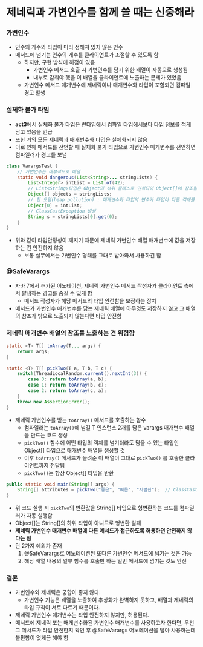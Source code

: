 # 제네릭과 가변인수를 함께 쓸 때는 신중해라
### 가변인수
* 인수의 개수와 타입이 미리 정해져 있지 않은 인수
* 메서드에 넘기는 인수의 개수를 클라이언트가 조절할 수 있도록 함
    * 하지만, 구현 방식에 허점이 있음
        * 가변인수 메서드 호출 시 가변인수를 담기 위한 배열이 자동으로 생성됨
        * 내부로 감춰야 했을 이 배열을 클라이언트에 노출하는 문제가 있었음
    * 가변인수 메서드 매개변수에 제네릭이나 매개변수화 타입이 포함되면 컴파일 경고 발생
### 실체화 불가 타입
* **act3**에서 실체화 불가 타입은 런타임에서 컴파일 타임에서보다 타입 정보를 적게 담고 있음을 언급
* 또한 거의 모든 제네릭과 매개변수화 타입은 실체화되지 않음
* 이로 인해 메서드를 선언할 때 실체화 불가 타입으로 가변인수 매개변수를 선언하면 컴파일러가 경고를 보냄
```java
class VarargsTest {
    // 가변인수는 내부적으로 배열
    static void dangerous(List<String>... stringLists) {
        List<Integer> intList = List.of(42);
        // List<String>타입은 Object의 하위 클래스로 인식되어 Object[]에 참조될 수 있음
        Object[] objects = stringLists;
        // 힙 오염(heap pollution) : 매개변수화 타입의 변수가 타입이 다른 객체를 참조하면 힙 오염이 발생
        Object[0] = intList;
        // ClassCastException 발생
        String s = stringLists[0].get(0);
    }
}
```
* 위와 같이 타입안정성이 깨지기 때문에 제네릭 가변인수 배열 매개변수에 값을 저장하는 건 안전하지 않음
    * 보통 실무에서는 가변인수 형태를 그대로 받아와서 사용하긴 함
### @SafeVarargs
* 자바 7에서 추가된 어노테이션, 제네릭 가변인수 메서드 작성자가 클라이언트 측에서 발생하는 경고를 숨길 수 있게 함
    * 메서드 작성자가 해당 메서드의 타입 안전함을 보장하는 장치
* 메서드가 가변인수 매개변수를 담는 제네릭 배열에 아무것도 저장하지 않고 그 배열의 참조가 밖으로 노출되지 않는다면 타입 안전함
### 제네릭 매개변수 배열의 참조를 노출하는 건 위험함
```java
static <T> T[] toArray(T... args) {
    return args;
}
```
```java
static <T> T[] pickTwo(T a, T b, T c) {
    switch(ThreadLocalRandom.current().nextInt(3)) {
        case 0: return toArray(a, b);
        case 1: return toArray(b, c);
        case 2: return toArray(c, a);
    }
    throw new AssertionError();
}
```
* 제네릭 가변인수를 받는 `toArray()` 메서드를 호출하는 함수
    * 컴파일러는 `toArray()`에 넘길 T 인스턴스 2개를 담은 varargs 매개변수 배열을 만드는 코드 생성
    * `pickTwo()` 함수에 어떤 타입의 객체를 넘기더라도 담을 수 있는 타입인 Object[] 타입으로 매개변수 배열을 생성할 것
    * 이후 `toArray()` 메서드가 돌려준 이 배열이 그대로 `pickTwo()` 를 호출한 클라이언트까지 전달됨
    * `pickTwo()`는 항상 Object[] 타입을 반환
```java
public static void main(String[] args) {
    String[] attributes = pickTwo("좋은", "빠른", "저렴한");  // ClassCastException
}
```
* 위 코드 실행 시 `pickTwo`의 반환값을 String[] 타입으로 형변환하는 코드를 컴파일러가 자동 실행함
* Object[]는 String[]의 하위 타입이 아니므로 형변환 실패
* **제네릭 가변인수 매개변수 배열에 다른 메서드가 접근하도록 허용하면 안전하지 않다는 점**
* 단 2가지 예외가 존재
    1. @SafeVarargs로 어노테이션된 또다른 가변인수 메서드에 넘기는 것은 가능
    2. 해당 배열 내용의 일부 함수를 호출만 하는 일반 메서드에 넘기는 것도 안전
### 결론
* 가변인수와 제네릭은 궁합이 좋지 않다.
    * 가변인수 기능은 배열을 노출하여 추상화가 완벽하지 못하고, 배열과 제네릭의 타입 규칙이 서로 다르기 때문이다.
* 제네릭 가변인수 매개변수는 타입 안전하지 않지만, 허용된다.
* 메서드에 제네릭 또는 매개변수화된 가변인수 매개변수를 사용하고자 한다면, 우선 그 메서드가 타입 안전한지 확인 후 @SafeVarargs 어노테이션을 달아 사용하는데 불편함이 없게끔 해야 함